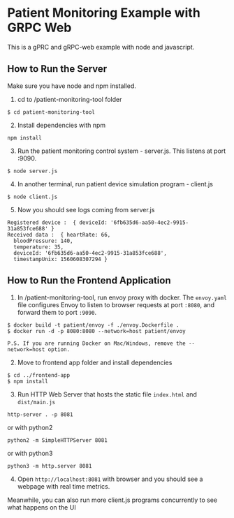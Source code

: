 # Patient Monitoring Example with GRPC Web

This is a gPRC and gRPC-web example with node and javascript.

## How to Run the Server

Make sure you have node and npm installed.

1. cd to /patient-monitoring-tool folder
```
$ cd patient-monitoring-tool
```

2. Install dependencies with npm
```
npm install
```

3. Run the patient monitoring control system - server.js. This listens at port :9090.
```
$ node server.js
```

4. In another terminal, run patient device simulation program - client.js
```
$ node client.js
```

5. Now you should see logs coming from server.js

```
Registered device :  { deviceId: '6fb635d6-aa50-4ec2-9915-31a853fce688' }
Received data :  { heartRate: 66,
  bloodPressure: 140,
  temperature: 35,
  deviceId: '6fb635d6-aa50-4ec2-9915-31a853fce688',
  timestampUnix: 1560608307294 }
```

## How to Run the Frontend Application

1. In /patient-monitoring-tool, run envoy proxy with docker.
The `envoy.yaml` file configures Envoy to listen to browser requests at port `:8080`, and forward them to port `:9090`.
```
$ docker build -t patient/envoy -f ./envoy.Dockerfile .
$ docker run -d -p 8080:8080 --network=host patient/envoy
```
`P.S. If you are running Docker on Mac/Windows, remove the --network=host option.`

2. Move to frontend app folder and install dependencies
```
$ cd ../frontend-app
$ npm install
```

3. Run HTTP Web Server that hosts the static file `index.html` and `dist/main.js`
```
http-server . -p 8081
```
or with python2
```
python2 -m SimpleHTTPServer 8081
```
or with python3
```
python3 -m http.server 8081
```

4. Open `http://localhost:8081` with browser and you should see a webpage with real time metrics. 

Meanwhile, you can also run more client.js programs concurrently to see what happens on the UI

